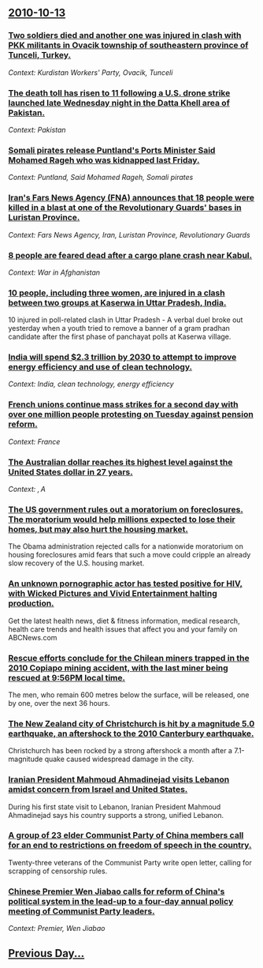 ## [2010-10-13](/news/2010/10/13/index.md)

### [Two soldiers died and another one was injured in clash with PKK militants in Ovacik township of southeastern province of Tunceli, Turkey. ](/news/2010/10/13/two-soldiers-died-and-another-one-was-injured-in-clash-with-pkk-militants-in-ovacik-township-of-southeastern-province-of-tunceli-turkey.md)
_Context: Kurdistan Workers' Party, Ovacik, Tunceli_

### [The death toll has risen to 11 following a U.S. drone strike launched late Wednesday night in the Datta Khell area of Pakistan. ](/news/2010/10/13/the-death-toll-has-risen-to-11-following-a-u-s-drone-strike-launched-late-wednesday-night-in-the-datta-khell-area-of-pakistan.md)
_Context: Pakistan_

### [Somali pirates release Puntland's Ports Minister Said Mohamed Rageh who was kidnapped last Friday. ](/news/2010/10/13/somali-pirates-release-puntland-s-ports-minister-said-mohamed-rageh-who-was-kidnapped-last-friday.md)
_Context: Puntland, Said Mohamed Rageh, Somali pirates_

### [Iran's Fars News Agency (FNA) announces that 18 people were killed in a blast at one of the Revolutionary Guards' bases in Luristan Province. ](/news/2010/10/13/iran-s-fars-news-agency-fna-announces-that-18-people-were-killed-in-a-blast-at-one-of-the-revolutionary-guards-bases-in-luristan-province.md)
_Context: Fars News Agency, Iran, Luristan Province, Revolutionary Guards_

### [8 people are feared dead after a cargo plane crash near Kabul. ](/news/2010/10/13/8-people-are-feared-dead-after-a-cargo-plane-crash-near-kabul.md)
_Context: War in Afghanistan_

### [10 people, including three women, are injured in a clash between two groups at Kaserwa in Uttar Pradesh, India. ](/news/2010/10/13/10-people-including-three-women-are-injured-in-a-clash-between-two-groups-at-kaserwa-in-uttar-pradesh-india.md)
10 injured in poll-related clash in Uttar Pradesh - A verbal duel broke out yesterday when a youth tried to remove a banner of a gram pradhan candidate after the first phase of panchayat polls at Kaserwa village.

### [India will spend $2.3 trillion by 2030 to attempt to improve energy efficiency and use of clean technology.](/news/2010/10/13/india-will-spend-2-3-trillion-by-2030-to-attempt-to-improve-energy-efficiency-and-use-of-clean-technology.md)
_Context: India, clean technology, energy efficiency_

### [French unions continue mass strikes for a second day with over one million people protesting on Tuesday against pension reform. ](/news/2010/10/13/french-unions-continue-mass-strikes-for-a-second-day-with-over-one-million-people-protesting-on-tuesday-against-pension-reform.md)
_Context: France_

### [The Australian dollar reaches its highest level against the United States dollar in 27 years. ](/news/2010/10/13/the-australian-dollar-reaches-its-highest-level-against-the-united-states-dollar-in-27-years.md)
_Context: $, A$_

### [The US government rules out a moratorium on foreclosures. The moratorium would help millions expected to lose their homes, but may also hurt the housing market. ](/news/2010/10/13/the-us-government-rules-out-a-moratorium-on-foreclosures-the-moratorium-would-help-millions-expected-to-lose-their-homes-but-may-also-hurt.md)
The Obama administration rejected calls for a nationwide moratorium on housing foreclosures amid fears that such a move could cripple an already slow recovery of the U.S. housing market.

### [An unknown pornographic actor has tested positive for HIV, with Wicked Pictures and Vivid Entertainment halting production. ](/news/2010/10/13/an-unknown-pornographic-actor-has-tested-positive-for-hiv-with-wicked-pictures-and-vivid-entertainment-halting-production.md)
Get the latest health&nbsp;news, diet &amp; fitness information, medical research, health care trends and health issues that affect you and your family on ABCNews.com

### [Rescue efforts conclude for the Chilean miners trapped in the 2010 Copiapo mining accident, with the last miner being rescued at 9:56PM local time. ](/news/2010/10/13/rescue-efforts-conclude-for-the-chilean-miners-trapped-in-the-2010-copiapa3-mining-accident-with-the-last-miner-being-rescued-at-9-56pm-loc.md)
The men, who remain 600 metres below the surface, will be released, one by one, over the next 36 hours.

### [The New Zealand city of Christchurch is hit by a magnitude 5.0 earthquake, an aftershock to the 2010 Canterbury earthquake. ](/news/2010/10/13/the-new-zealand-city-of-christchurch-is-hit-by-a-magnitude-5-0-earthquake-an-aftershock-to-the-2010-canterbury-earthquake.md)
Christchurch has been rocked by a strong aftershock a month after a 7.1-magnitude quake caused widespread damage in the city.

### [Iranian President Mahmoud Ahmadinejad visits Lebanon amidst concern from Israel and United States. ](/news/2010/10/13/iranian-president-mahmoud-ahmadinejad-visits-lebanon-amidst-concern-from-israel-and-united-states.md)
During his first state visit to Lebanon, Iranian President Mahmoud Ahmadinejad says his country supports a strong, unified Lebanon.

### [A group of 23 elder Communist Party of China members call for an end to restrictions on freedom of speech in the country. ](/news/2010/10/13/a-group-of-23-elder-communist-party-of-china-members-call-for-an-end-to-restrictions-on-freedom-of-speech-in-the-country.md)
Twenty-three veterans of the Communist Party write open letter, calling for scrapping of censorship rules.

### [Chinese Premier Wen Jiabao calls for reform of China's political system in the lead-up to a four-day annual policy meeting of Communist Party leaders. ](/news/2010/10/13/chinese-premier-wen-jiabao-calls-for-reform-of-china-s-political-system-in-the-lead-up-to-a-four-day-annual-policy-meeting-of-communist-part.md)
_Context: Premier, Wen Jiabao_

## [Previous Day...](/news/2010/10/12/index.md)

